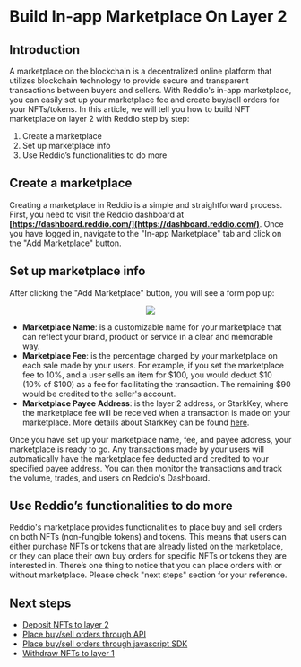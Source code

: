 # Build In-app Marketplace On Layer 2

## Introduction

A marketplace on the blockchain is a decentralized online platform that utilizes blockchain technology to provide secure and transparent transactions between buyers and sellers. With Reddio's in-app marketplace, you can easily set up your marketplace fee and create buy/sell orders for your NFTs/tokens.  In this article, we will tell you how to build NFT marketplace on layer 2 with Reddio step by step:

1. Create a marketplace
2. Set up marketplace info
3. Use Reddio’s functionalities to do more

## Create a marketplace

Creating a marketplace in Reddio is a simple and straightforward process. First, you need to visit the Reddio dashboard at **[https://dashboard.reddio.com/](https://dashboard.reddio.com/)**. Once you have logged in, navigate to the "In-app Marketplace" tab and click on the "Add Marketplace" button.

## Set up marketplace info

After clicking the "Add Marketplace" button, you will see a form pop up:

<p align="center">
  <img src="/marketplaceForm.png"/>
</p>


- **Marketplace Name**: is a customizable name for your marketplace that can reflect your brand, product or service in a clear and memorable way.
- **Marketplace Fee**: is the percentage charged by your marketplace on each sale made by your users. For example, if you set the marketplace fee to 10%, and a user sells an item for $100, you would deduct $10 (10% of $100) as a fee for facilitating the transaction. The remaining $90 would be credited to the seller's account.
- **Marketplace Payee Address**: is the layer 2 address, or StarkKey, where the marketplace fee will be received when a transaction is made on your marketplace. More details about StarkKey can be found [here](https://docs.reddio.com/guide/reference/terminology.html#stark-key).

Once you have set up your marketplace name, fee, and payee address, your marketplace is ready to go. Any transactions made by your users will automatically have the marketplace fee deducted and credited to your specified payee address. You can then monitor the transactions and track the volume, trades, and users on Reddio's Dashboard.

## Use Reddio’s functionalities to do more

Reddio's marketplace provides functionalities to place buy and sell orders on both NFTs (non-fungible tokens) and tokens. This means that users can either purchase NFTs or tokens that are already listed on the marketplace, or they can place their own buy orders for specific NFTs or tokens they are interested in. There’s one thing to notice that you can place orders with or without marketplace. Please check "next steps" section for your reference.

## Next steps

- [Deposit NFTs to layer 2](https://docs.reddio.com/guide/getting-started/transfer-nfts-between-layer-1-and-layer-2.html#deposit-from-layer-1-to-layer-2)
- [Place buy/sell orders through API](https://api-docs.reddio.com/?_gl=1*6lzw46*_ga*NjE1Mjk3ODMxLjE2NzU5OTgyMjM.*_ga_DZPN2FT3DF*MTY3ODM3NzA5Ny4xNC4xLjE2NzgzNzg4NDEuMC4wLjA.#1683e711-6dbe-4d6d-8690-2bec98d5792c)
- [Place buy/sell orders through javascript SDK](https://docs.reddio.com/guide/jssdk-reference/order.html)
- [Withdraw NFTs to layer 1](https://docs.reddio.com/guide/getting-started/transfer-nfts-between-layer-1-and-layer-2.html#withdraw-from-layer-2-to-layer-1)

